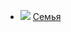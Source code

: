 * ![](/books/prose_contemporary/Нина%20Федорова/Семья.jpg) [Семья](/books/prose_contemporary/Нина%20Федорова/Семья)